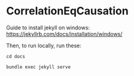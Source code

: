 # CorrelationEqCausation

Guide to install jekyll on windows: https://jekyllrb.com/docs/installation/windows/


Then, to run locally, run these:

```cd docs```

```bundle exec jekyll serve```